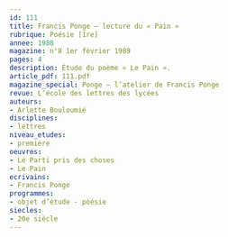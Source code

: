 ```yaml
---
id: 111
title: Francis Ponge – lecture du « Pain »
rubrique: Poésie [1re]
annee: 1988
magazine: n°8 1er février 1989
pages: 4
description: Étude du poème « Le Pain ».
article_pdf: 111.pdf
magazine_special: Ponge – l’atelier de Francis Ponge
revue: L’école des lettres des lycées
auteurs:
- Arlette Bouloumié
disciplines:
- lettres
niveau_etudes:
- première
oeuvres:
- Le Parti pris des choses
- Le Pain
ecrivains:
- Francis Ponge
programmes:
- objet d’étude - poésie
siecles:
- 20e siècle
---
```

